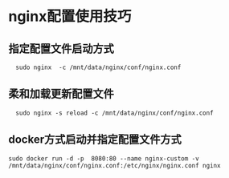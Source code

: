 # nginx配置使用技巧

## 指定配置文件启动方式

```
  sudo nginx  -c /mnt/data/nginx/conf/nginx.conf
```
## 柔和加载更新配置文件

```
  sudo nginx -s reload -c /mnt/data/nginx/conf/nginx.conf
```

## docker方式启动并指定配置文件方式

```
sudo docker run -d -p  8080:80 --name nginx-custom -v /mnt/data/nginx/conf/nginx.conf:/etc/nginx/nginx.conf nginx

```
